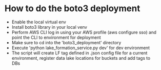 # How to do the boto3 deployment
- Enable the local virtual env
- Install boto3 library in your local venv
- Perform AWS CLI log in using your AWS profile (aws configure sso) and point the CLI to environment for deployment
- Make sure to cd into the 'boto3_deployment' directory
- Execute 'python lake_formation_service.py dev' for dev environment
- The script will create LF tag defined in .json config file for a current environment, register data lake locations for buckets and add tags to DBs
